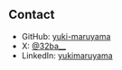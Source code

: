 ## Contact

- GitHub: [yuki-maruyama](https://github.com/yuki-maruyama)
- X: [@32ba__](https://x.com/32ba__)
- LinkedIn: [yukimaruyama](https://www.linkedin.com/in/yukimaruyama/)

<!--
**yuki-maruyama/yuki-maruyama** is a ✨ _special_ ✨ repository because its `README.md` (this file) appears on your GitHub profile.

Here are some ideas to get you started:

- 🔭 I’m currently working on ...
- 🌱 I’m currently learning ...
- 👯 I’m looking to collaborate on ...
- 🤔 I’m looking for help with ...
- 💬 Ask me about ...
- 📫 How to reach me: ...
- 😄 Pronouns: ...
- ⚡ Fun fact: ...
-->
